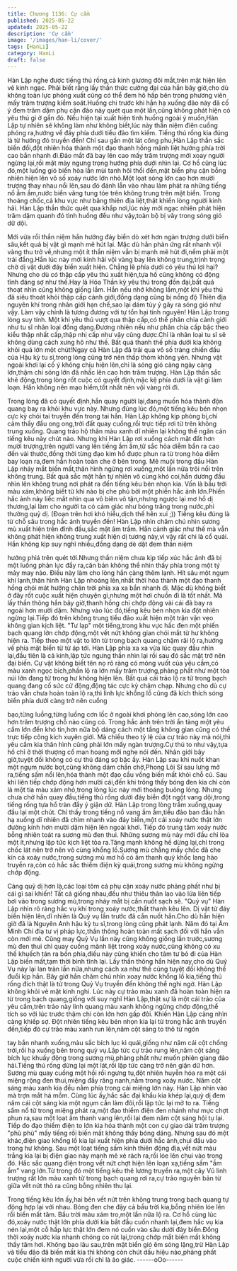 ```yaml
---
title: Chương 1136: Cự cầm
published: 2025-05-22
updated: 2025-05-22
description: 'Cự cầm'
image: '/images/han-li/cover/'
tags: [HanLi]
category: HanLi
draft: false
---
```


Hàn Lập nghe được tiếng thú rống,cả kinh giương đôi mắt,trên
mặt hiện lên vẻ kinh ngạc.
Phải biết rằng lấy thần thức cường đại của hắn bây giờ,cho dù
không toàn lực phóng xuất cũng có thể đem hô hấp bên trong
phương viên mấy trăm trượng kiểm soát.Huống chi trước khi hắn
hạ xuống đảo này đã cố ý đem trăm dặm phụ cận đảo này quét
qua một lần,cũng không phát hiện có yêu thú gì ở gần đó.
Nếu hiện tại xuất hiện tình huống ngoài ý muốn,Hàn Lập tự nhiên
sẽ không làm như không biết,lúc này thần niệm điên cuồng phóng
ra,hướng về đáy phía dưới tiểu đảo tìm kiếm.
Tiếng thú rống kia đúng là từ hướng đó truyền đến!
Chỉ sau gần một lát công phu,Hàn Lập thần sắc biến đổi,đột nhiên
hóa thành một đạo thanh hồng mãnh liệt hướng phía trời cao bắn
nhanh đi.Đảo mắt đã bay lên cao mấy trăm trượng mới xoay
người ngừng lại,rồi mặt mày ngưng trọng hướng phía dưới nhìn
lại.
Cơ hồ cũng lúc đó,một luồng gió biển hòa lẫn mùi tanh hôi thổi
đến,mặt biển phụ cận bỗng nhiên hiện lên vô số xoáy nước lớn
nhỏ.Một lọat sóng lớn cao hơn mười trượng thay nhau nổi lên,sau
đó đánh lẫn vào nhau làm phát ra những tiếng nổ ầm ầm,nước
biển văng tung tóe trên không trung trên mặt biển.
Trong thoáng chốc,cả khu vực như băng thiên địa liệt,thật khiến
lòng người kinh hãi.
Hàn Lập thần thức quét qua khắp nơi,lúc này mới ngạc nhiên
phát hiện trăm dặm quanh đó tình huống đều như vậy,toàn bộ bị
vây trong sóng gió dữ dội.

Mới vừa rồi thần niệm hắn hướng đáy biển dò xét hơn ngàn
trượng dưới biển sâu,kết quả bị vật gì mạnh mẽ hút lại.
Mặc dù hắn phản ứng rất nhanh vội vàng thu trở về,nhưng một ít
thần niệm vẫn bị mạnh mẽ hút đi,nếm phải một trái đắng.Hắn lúc
này mới kinh hãi vội vàng bay lên không trung,trịnh trọng chờ dị
vật dưới đáy biển xuất hiện.
Chẳng lẽ phía dưới có yêu thú lợi hại? Nhưng cho dù có thập cấp
yêu thú xuất hiện,tựa hồ cũng không có động tĩnh đáng sợ như
thế.Hay là Hóa Thần kỳ yêu thú trong đồn đại,bất quá thoạt nhìn
cũng không giống lắm.
Hắn nếu nhớ không lầm,một khi yêu thú đã siêu thoát khỏi thập
cấp cảnh giới,đồng dạng cũng bị nồng độ Thiên địa nguyên khí
trong nhân giới hạn chế,sao lại dám tùy ý gây ra sóng gió như
vậy.
Làm vậy chính là tương đương với tự tổn hại tinh nguyên!
Hàn Lập trong lòng suy tính.
Một khi yêu thú vượt qua thập cấp,có thể phân chia cảnh giới như
tu sĩ nhân loại đồng dạng.Đương nhiên nếu như phân chia cấp
bậc theo kiểu thập nhất cấp,thập nhị cấp như vậy cũng được.Chỉ
là nhân loại tu sĩ sẽ không dùng cách xưng hô như thế.
Bất quá thanh thế phía dưới kia không khỏi quá lớn một
chút!Ngay cả Hàn Lập đã trải qua vô số tràng chiến đấu của Hậu
kỳ tu sĩ,trong lòng cũng trở nên thấp thỏm không yên.
Nhưng vật ngoài khơi lại cố ý không chịu hiện lên,chỉ là sóng gió
càng ngày càng lớn,thậm chí sóng lớn đã nhấc lên cao hơn trăm
trượng.
Hàn Lập thần sắc khẽ động,trong lòng rốt cuộc có quyết định,mặc
kệ phía dưới là vật gì làm loạn.
Hắn không nên mạo hiểm,tốt nhất nên vội vàng rời đi.

Trong lòng đã có quyết định,hắn quay người lại,đang muốn hóa
thành độn quang bay ra khỏi khu vực này.
Nhưng đúng lúc đó,một tiếng kêu bén nhọn cực kỳ chói tai truyền
đến trong tai hắn.
Hàn Lập không kịp phòng bị,chỉ cảm thấy đầu ong ong,trời đất
quay cuồng,rồi trực tiếp rơi từ trên không trung xuống.
Quang tráo hộ thân màu xanh dĩ nhiên lại không thể ngăn cản
tiếng kêu này chút nào.
Nhưng khi Hàn Lập rơi xuống cách mặt đất hơn mười trượng,trên
người vang lên tiếng ầm ầm,tử sắc hỏa diễm bắn ra cao đến vài
thước,đồng thời từng đạo kim hồ được phun ra từ trong hỏa diễm
bay loạn ra,đem hắn hoàn toàn che ở bên trong.
Mê muội trong đầu Hàn Lập nháy mắt biến mất,thân hình ngừng
rơi xuống,một lần nữa trôi nổi trên không trung.
Bất quá sắc mặt hắn tự nhiên vô cùng khó coi,hắn dương đầu
nhìn lên không trung nơi phát ra đến tiếng kêu bén nhọn kia.
Vốn là bầu trời màu xám,không biết từ khi nào bị che phủ bởi một
phiến hắc ảnh lớn.Phiến hắc ảnh này liếc mắt nhìn qua vô biên vô
tận,nhưng ngược lại mơ hồ dị thương,lại làm cho người ta có
cảm giác như bóng trăng trong nước,phi thường quỷ dị.
(Đoạn trên hơi khó hiểu,dịch thế hên xui ;))
Tiếng kêu đúng là từ chỗ sâu trong hắc ảnh truyền đến!
Hàn Lập nhìn chăm chú nhìn sương mù xuất hiện trên đỉnh
đầu,sắc mặt âm trầm.
Hắn cảnh giác như thế mà vẫn không phát hiện không trung xuất
hiện dị tương này,vì vậy rất chi là cổ quái.
Hắn không kịp suy nghĩ nhiều,đồng dạng dè dặt đem thần niệm

hướng phiá trên quét tới.Nhưng thần niệm chưa kịp tiếp xúc hắc
ảnh đã bị một luồng phản lực đẩy ra,căn bản không thể nhìn thấy
phía trong một tý mảy may nào.
Điều này làm cho lòng hắn càng thêm lạnh.
Hít sâu một ngụm khí lạnh,thân hình Hàn Lập nhoáng lên,nhất
thời hóa thành một đạo thanh hồng chói mát hướng chân trời phía
xa xa bắn nhanh đi.
Mặc dù không biết ở đây rốt cuộc xuất hiện chuyện gì,nhưng một
hơi chuồn đi là tốt nhất.
Mà lấy thần thông hắn bây giờ,thanh hồng chỉ chớp động vài cái
đã bay ra ngoài hơn mười dặm.
Nhưng vào lúc đó,tiếng kêu bén nhọn kia đột nhiên ngừng lại.Tiếp
đó trên không trung tiểu đảo xuất hiện một trận vặn vẹo không
gian kịch liệt.
"Tư lạp" một tiếng,trong khu vực hắc đen một phiến bạch quang
lớn chớp động,một vết nứt không gian chói mắt từ hư không hiện
ra.
Tiếp theo một vật to lớn từ trong bạch quang chậm rãi lộ
ra,hướng về phía mặt biển từ từ áp tới.
Hàn Lập phía xa xa vừa lúc quay đầu nhìn lại,đầu tiên là cả
kinh,lập tức ngưng thần nhìn lại rồi sau đó sắc mặt trở nên đại
biến.
Cự vật không biết tên nọ rõ ràng có móng vuốt của yêu cầm,có
màu xanh ngọc bích,phần lộ ra lớn mấy trăm trượng,phảng phất
như một tòa núi lớn đang từ trong hư không hiện lên.
Bất quá cái trảo lộ ra từ trong bạch quang đang cố sức cử
động,động tác cực kỳ chậm chạp.
Nhưng cho dù cự trảo vẫn chưa hoàn toàn lộ ra,thì linh lực khổng
lồ cũng đã kích thích sóng biển phía dưới càng trở nên cuồng

bạo,từng luồng,từng luồng cơn lốc ở ngoài khơi phóng lên
cao,sóng lớn cao hơn trăm trượng chỗ nào cũng có.
Trong hắc ảnh trên trời ẩn tàng một yêu cầm lớn đến khó tin,hơn
nữa bộ dáng cách một tầng không gian cũng có thể trực tiếp công
kích xuyên giới.
Mà chiếu theo tỷ lệ của cự trảo này mà nói,thì yêu cầm kia thân
hình cũng phải lớn mấy ngàn trượng.Cự thú to như vậy,tựa hồ chỉ
ở thời thượng cổ man hoang mới nghe nói đến.
Nhân giới bây giờ,tuyệt đối không có cự thú đáng sợ bậc ấy.
Hàn Lập sau khi nuốt khan một ngụm nước bọt,cũng không dám
chần chờ,Phong Lôi Sí sau lưng mở ra,tiếng sấm nổi lên,hóa
thành một đạo cầu vồng biến mất khỏi chỗ cũ.
Sau khi liên tiếp chớp động hơn mười cái,đến khi trông thấy bóng
đen kia chỉ còn là một tia màu xám nhỏ,trong lòng lúc này mới
thoáng buông lỏng.
Nhưng chưa chờ hắn quay đầu,tiếng thú rống dưới đáy biển đột
ngột vang dội,trong tiếng rống tựa hồ tràn đầy ý giận dữ.
Hàn Lập trong lòng trầm xuống,quay đầu lại một chút.
Chỉ thấy trong tiếng nổ vang ầm ầm,tiểu đảo ban đầu hắn hạ
xuống dĩ nhiên đã chìm nhanh vào đáy biển,một cái xoáy nước
thật lớn đường kính hơn mười dặm hiện lên ngoài khơi.
Tiếp đó trung tâm xoáy nước bỗng nhiên toát ra sương mù đen
thui.
Những sương mù này mới đầu chỉ lòa một ít,nhưng lập tức kịch
liệt tỏa ra.Tăng mạnh không hề dừng lại,chỉ trong chốc lát nên trở
nên vô cùng khổng lồ.Sương mù chẳng mấy chốc đã che kín cả
xoáy nước,trong sương mù mơ hồ có âm thanh quỷ khốc lang
hào truyền ra,còn có hắc sắc thiểm điện kỳ quái,trong sương mù
không ngừng chớp động.

Càng quỷ dị hơn là,các loại tôm cá phụ cận xoáy nước phảng
phất như bị cái gì sai khiến! Tất cả giống nhau,đều như thiêu thân
lao vào lửa liên tiếp bơi vào trong sương mù,trong nháy mắt bị
cắn nuốt sạch sẽ.
"Quỷ vụ"
Hàn Lập nhìn rõ ràng hắc vụ khí trong xoáy nước,thất thanh kêu
lên.
Dị vật từ đáy biển hiện lên,dĩ nhiên là Quỷ vụ lần trước đã cắn
nuốt hắn.Cho dù hắn hiện giờ đã là Nguyên Anh hậu kỳ tu
sĩ,trong lòng cũng phát lạnh.
Năm đó tại Âm Minh Chi điạ tư vị pháp lực,thần thông hoàn toàn
mất sạch đối với hắn vẫn còn mới mẻ.
Cũng may Quỷ Vụ lần này cũng không giống lần trước,sương mù
đen thui chỉ quay cuồng mãnh liệt trong xoáy nước,cũng không có
xu thế khuếch tán ra bốn phía,điều này cũng khiến cho tâm tư bỏ
đi của Hàn Lập biến mất,tạm thời bình tĩnh lại.
Lấy thần thông hắn hiện nay,cho dù Quỷ Vụ này lại lan tràn lần
nữa,nhưng cách xa như thế cũng tuyệt đối không thể đuổi kịp
hắn.
Bây giờ hắn chăm chú nhìn xoay nước khổng lồ kia,tiếng thú rống
đích thật là từ trong Quỷ Vụ truyền đến không thể nghi ngờ.
Hàn Lập không khỏi vẻ mặt kinh nghi.
Lúc này cự trảo màu xanh đã hoàn toàn hiện ra từ trong bạch
quang,giống với suy nghĩ Hàn Lập,thật sự là một cái trảo của yêu
cầm,trên trảo này linh quang màu xanh không ngừng chớp
động,thể tích so với lúc trước thậm chí còn lớn hơn gấp đôi.
Khiến Hàn Lập càng nhìn càng khiếp sợ.
Đột nhiên tiếng kêu bén nhọn kia lại từ trong hắc ảnh truyền
đến,tiếp đó cự trảo màu xanh run lên,năm cột sáng to thô từ ngón

tay bắn nhanh xuống,màu sắc bích lục kì quái,giống như năm cái
cột chống trời,rồi hạ xuống bên trong quỷ vụ.Lập tức cự trảo rung
lên,năm cột sáng bích lục khuấy động trong sương mù,phảng
phất như muốn phiên giang đảo hải.Tiếng thú rống dừng lại một
lát,rồi lập tức càng trở nên giận dữ hơn.
Sương mù quay cuồng một hồi rồi ngưng tụ,đột nhiên huyễn hóa
ra một cái miệng rộng đen thui,miệng đầy răng nanh,nằm trong
xoáy nước.
Năm cột sáng màu xanh kia đều nằm phía trong cái miệng lớn
này.
Hàn Lập nhìn vào mà trợn mắt há mồm.
Cùng lúc ấy,hắc sắc đại khẩu kia khép lại,quỷ dị đem năm cái cột
sáng kia một ngụm cắn làm đôi,rồi lập tức lại mở to ra.
Tiếng sấm nổ từ trong miệng phát ra,một đạo thiểm điện đen
nhánh như mực chợt phun ra,sau một lọat âm thanh vang lên,rồi
lại đem năm cột sáng hội tụ lại.
Tiếp đo đạo thiểm điện to lớn kia hóa thành một con cự giao dài
trăm trượng
"phù phù" mấy tiếng rồi biến mất không thấy bóng dáng.
Nhưng sau đó một khác,điện giao khổng lồ kia lại xuất hiện phía
dưới hắc ảnh,chui đầu vào trong hư không.
Sau một loạt tiếng sấm kinh thiên động địa,vết nứt màu trắng kia
lại bị điện giao này mạnh mẽ xé rách ra,rồi lóe lên chui vào trong
đó.
Hắc sắc quang điện trong vết nứt chợt hiện lên loạn xạ,tiếng sấm
"ầm ầm" vang lớn.Từ trong đó một tiếng kêu thê lương truyền
ra,một cây Vũ linh trượng rất lớn màu xanh từ trong bạch quang
rơi ra,cự trảo nguyên bản từ giữa vết nứt thò ra cũng bỗng nhiên
thu lại.

Trong tiếng kêu lớn ấy,hai bên vết nứt trên không trung trong
bạch quang tự động hợp lại với nhau. Bóng đen che đậy cả bầu
trời kia,bỗng nhiên lóe lên rồi biến mất tăm.
Bầu trời màu xám tro,một lần nữa lộ ra.
Cơ hồ cùng lúc đó,xoáy nước thật lớn phía dưới kia bắt đầu cuốn
nhanh lại,đem hắc vụ kia nén lại,một cỗ hấp lực thật lớn đem nó
cuốn vào sâu dưới đáy biển.Đồng thời xoáy nước kia nhanh
chóng co rút lại,trong chớp mắt biến mất không thấy tăm hơi.
Không bao lâu sau,trên mặt biển gió êm sóng lặng,trừ Hàn Lập và
tiểu đảo đã biến mất kia thì không còn chút dấu hiệu nào,phảng
phất cuộc chiến kinh người vừa rồi chỉ là ảo giác.
------oOo------
